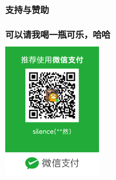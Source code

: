 # 支持与赞助



# 可以请我喝一瓶可乐，哈哈




 <img src="./image/support.png" width = "300" alt="图片名称" align=center />



